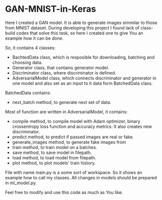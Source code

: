 # GAN-MNIST-in-Keras
Here I created a GAN model. It is able to generate images simmilar to those from MNIST dataset. 
During developing this project I found lack of class-build codes that solve this task, so here I created one to give You an example how it can be done. 

So, it contains 4 classes:
  - BachtedData class, which is resposible for downloading, batching and choosing data.
  - Generator class, that contains generator model.
  - Discriminator class, where discriminator is defined.
  - AdversarialModel class, which connects discriminator and generator in one model and also set as an input to it data form BatchedData class.

BatchedData contains:
  - next_batch method, to generate next set of data.

Most of function are written in AdversarialModel, it contains:
  - compile method, to compile model with Adam optimizer, binary crossentropy loss function and accuracy metrics. It also creates new discriminator.
  - predict method, to predict if passed images are real or fake.
  - generate_images method, to generate fake images from 
  - train method, to train model on a batches.
  - save method, to save model in filepath.
  - load method, to load model from filepath.
  - plot method, to plot models' train history.

File with name main.py is a some sort of workspace. So it shows an example how to call my classes. All changes in models should be prepared in ml_model.py.

Feel free to modify and use this code as much as You like.
